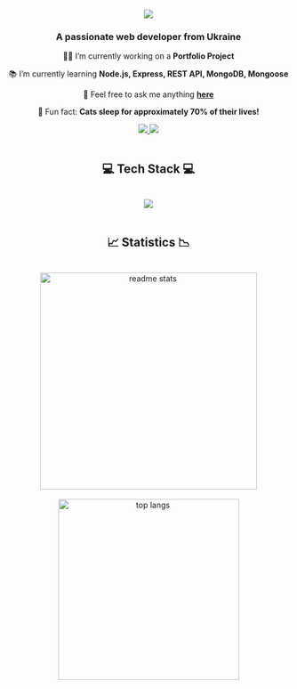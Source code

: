 <h1 align="center">
    <img src="https://readme-typing-svg.herokuapp.com?font=Fira+Code&size=35&weight=500&duration=4000&&color=7072DC&center=true&vCenter=true&width=500&height=70&lines=Hi+There!%F0%9F%91%8B;I'm+Tymur+Lvov!" />
</h1>
<h3 align="center">A passionate web developer from Ukraine</h3>
<div align="center">
 
👨‍💻 I’m currently working on a **Portfolio Project**
 
📚 I’m currently learning **Node.js, Express, REST API, MongoDB, Mongoose**

💬 Feel free to ask me anything **[here](https://t.me/tymur_lvov)**

🤔 Fun fact: **Cats sleep for approximately 70% of their lives!**

 </div>
<div align="center"> 
  <a href="mailto:pmtl753@gmail.com">
    <img src="https://img.shields.io/badge/Gmail-333333?style=for-the-badge&logo=gmail&logoColor=red" />
  </a>
  <a href="https://www.linkedin.com/in/tymur-lvov/" target="_blank">
    <img src="https://img.shields.io/badge/LinkedIn-0077B5?style=for-the-badge&logo=linkedin&logoColor=white" target="_blank" />
  </a>
</div>
<br/>
<h2 align="center">💻 Tech Stack 💻</h2>
<br/>
<div align="center">
    <img src="https://skillicons.dev/icons?i=html,css,javascript,react,redux" /><br>
</div>
<br/>
<h2 align="center">📈 Statistics 📉</h2>
<br>
<div align=center>
  <img width=390 src="https://github-readme-stats.vercel.app/api?username=tymur-lvov&count_private=true&show_icons=true&theme=react&rank_icon=github&border_radius=10" alt="readme stats" />
<br/>
<br/>
  <img width=325 align="center" src="https://github-readme-stats-salesp07.vercel.app/api/top-langs/?username=tymur-lvov&&layout=compact&theme=react&border_radius=10&size_weight=0.5&count_weight=0.5&exclude_repo=github-readme-stats" alt="top langs" />
</div>
